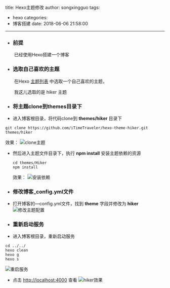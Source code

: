 title: Hexo主题修改
author: songxingguo
tags:
  - hexo
categories:
  - 博客搭建
date: 2018-06-06 21:58:00
---
-  ### 前提
 
 &emsp;&emsp;已经使用Hexo搭建一个博客

-  ### 选取自己喜欢的主题
 &emsp;&emsp;在Hexo [主题列表](https://hexo.io/themes/) 中选取一个自己喜欢的主题，
 
 &emsp;&emsp;我这儿选取的是 hiker 主题

- ### 将主题clone到themes目录下

 - 进入博客根目录，将代码clone到 **themes/hiker** 目录下
  ```
 git clone https://github.com/iTimeTraveler/hexo-theme-hiker.git themes/hiker
  ```
   效果：
 ![clone主题](http://p9myzkds7.bkt.clouddn.com/clone-hiker.png)

 - 然后进入主题文件目录下，执行 **npm install** 安装主题依赖的资源
    ```
    cd themes/Hiker
    npm install
    ```
   效果：
 ![安装依赖](http://p9myzkds7.bkt.clouddn.com/clone-hiker.png)


-  ### 修改博客_config.yml文件

 - 打开博客的—config.yml文件，找到 **theme** 字段并修改为 **hiker**
 ![修改主题配置](http://p9myzkds7.bkt.clouddn.com/%E4%B8%BB%E9%A2%98%E4%BF%AE%E6%94%B9%E4%B8%BAhiker.png)

- ### 重新启动服务

 - 进入博客根目录，重新启动服务
  ```
  cd ../../
  hexo clean 
  hexo g
  hexo s
  ```
   ![重启服务](http://p9myzkds7.bkt.clouddn.com/clone-hiker.png)

 - 点击 <http://localhost:4000> 查看
 ![hiker效果](http://p9myzkds7.bkt.clouddn.com/hiker%E6%95%88%E6%9E%9C.png)